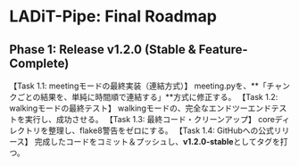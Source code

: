 # LADiT-Pipe: Final Roadmap
## Phase 1: Release v1.2.0 (Stable & Feature-Complete)
【Task 1.1: meetingモードの最終実装（連結方式）】
meeting.pyを、**「チャンクごとの結果を、単純に時間順で連結する」**方式に修正する。
【Task 1.2: walkingモードの最終テスト】
walkingモードの、完全なエンドツーエンドテストを実行し、成功させる。
【Task 1.3: 最終コード・クリーンアップ】
coreディレクトリを整理し、flake8警告をゼロにする。
【Task 1.4: GitHubへの公式リリース】
完成したコードをコミット＆プッシュし、**v1.2.0-stable**としてタグを打つ。

